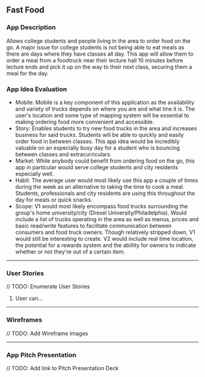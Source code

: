 ## Fast Food

### App Description
Allows college students and people living in the area to order food on the go. A major issue for college students is not being able to eat meals as there are days where they have classes all day. This app will allow them to order a meal from a foodtruck near their lecture hall 10 minutes before lecture ends and pick it up on the way to their next class, securing them a meal for the day.

### App Idea Evaluation
- Mobile: Mobile is a key component of this application as the availability and variety of trucks depends on where you are and what tine it is. The user's location and some type of mapping system will be essential to making ordering food more convenient and accessible.
- Story: Enables students to try new food trucks in the area and increases business for said trucks. Students will be able to quickly and easily order food in between classes. This app idea would be incredibly valuable on an especially busy day for a student who is bouncing between classes and extracurriculars.
- Market: While anybody could benefit from ordering food on the go, this app in particular would serve college students and city residents especially well. 
- Habit: The average user would most likely use this app a couple of times during the week as an alternative to taking the time to cook a meal. Students, professionals and city residents are using this throughout the day for meals or quick snacks.
- Scope: V1 would most likely encompass food trucks surrounding the group's home university/city (Drexel University/Philadelphia). Would include a list of trucks operating in the area as well as menus, prices and basic read/write features to facilitate communication between consumers and food truck owners. Though relatively stripped down, V1 would still be interesting to create. V2 would include real time location, the potential for a rewards system and the abillity for owners to indicate whether or not they're out of a certain item.
---

### User Stories
// TODO: Enumerate User Stories
1. User can...

---

### Wireframes
// TODO: Add Wireframe Images

---

### App Pitch Presentation
// TODO: Add link to Pitch Presentation Deck
